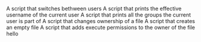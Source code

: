 A script that switches bethween users 
A script that prints the effective username of the current user
A script that prints all the groups the current user is part of 
A script that changes ownership of a file
A script that creates an empty file 
A script that adds execute permissions to the owner of the file hello
